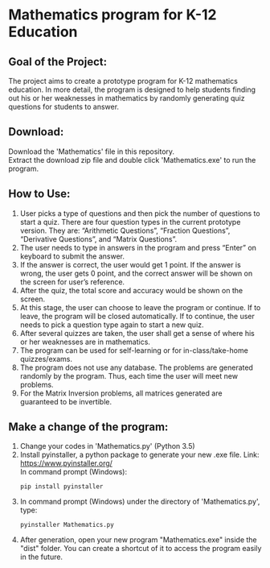 # Mathematics program for K-12 Education
## Goal of the Project: <br />
The project aims to create a prototype program for K-12 mathematics education. In more detail, the program is designed to help students finding out his or her weaknesses in mathematics by randomly generating quiz questions for students to answer. <br />

## Download: <br />
Download the 'Mathematics' file in this repository. <br />
Extract the download zip file and double click 'Mathematics.exe' to run the program. <br />

## How to Use: <br />
  1. User picks a type of questions and then pick the number of questions to start a quiz. There are four question types in the current prototype version. They are: “Arithmetic Questions”, “Fraction Questions”, “Derivative Questions”, and “Matrix Questions”. <br />
  2. The user needs to type in answers in the program and press “Enter” on keyboard to submit the answer. <br />
  3. If the answer is correct, the user would get 1 point. If the answer is wrong, the user gets 0 point, and the correct answer will be shown on the screen for user’s reference. <br />
  4. After the quiz, the total score and accuracy would be shown on the screen. <br />
  5. At this stage, the user can choose to leave the program or continue. If to leave, the program will be closed automatically. If to continue, the user needs to pick a question type again to start a new quiz. <br />
  6. After several quizzes are taken, the user shall get a sense of where his or her weaknesses are in mathematics. <br />
  7. The program can be used for self-learning or for in-class/take-home quizzes/exams. <br />
  8. The program does not use any database. The problems are generated randomly by the program. Thus, each time the user will meet new problems. <br />
  9. For the Matrix Inversion problems, all matrices generated are guaranteed to be invertible.  <br />

## Make a change of the program: <br />
  1. Change your codes in 'Mathematics.py' (Python 3.5) <br />
  2. Install pyinstaller, a python package to generate your new .exe file. Link: https://www.pyinstaller.org/  <br />
     In command prompt (Windows): <br />
        ```
        pip install pyinstaller
        ```
  3. In command prompt (Windows) under the directory of 'Mathematics.py', type: <br />
        ```
        pyinstaller Mathematics.py
        ```
  4. After generation, open your new program "Mathematics.exe" inside the "dist" folder. You can create a shortcut of it to access the program easily in the future. <br />
